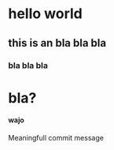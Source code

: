 # hello world
## this is an bla bla bla
### bla bla bla
# bla?
#### wajo
Meaningfull commit message
